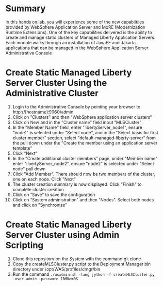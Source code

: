 # Summary
In this hands on lab, you will experience some of the new capabiltiies provided by WebSphere Application Server and MoRE (Modernization Runtime Extensions). One of the key capabilities delivered is the ability to create and manage static clusters of Managed Liberty Application Servers. Each module walks through an installation of JavaEE and Jakarta applications that can be managed in the WebSphere Application Server Administrative Console

# Create Static Managed Liberty Server Cluster Using the Administrative Cluster
1. Login to the Administrative Console by pointing your browser to http://[hostname]:9060/admin
2. Click on "Clusters" and then "WebSphere application server clusters"
3. Click on New and in the "Cluster name" field input "MLSCluster"
4. In the "Member Name" field, enter "libertyServer_node1", ensure "node1" is selected under "Select node", and in the "Select basis for first cluster member" section, select "default-managed-liberty-server" from the pull down under the "Create the member using an application server template"
5. Click "Next"
6. In the "Create additional cluster members" page, under "Member name" enter "libertyServer_node2", ensure "node2" is selected under "Select node" pull down
7. Click "Add Member". There should now be two members of the cluster, one on each node. Click "Next"
8. The cluster creation summary is now displayed. Click "Finish" to complete cluster creation
9. Click on "Save" to save the configuration
10. Click on "System administration" and then "Nodes". Select both nodes and click on "Synchronize"

# Create Static Managed Liberty Server Cluster using Admin Scripting
1. Clone this repository on the System with the command git clone
2. Copy the createMLSCluster.py script to the Deployment Manager bin directory under /opt/WAS/profiles/dmgr/bin
3. Run the command ```./wsadmin.sh -lang jython -f createMLSCluster.py -user admin -password IBMDem0S```
